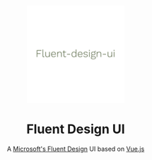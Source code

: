 <p align="center" style="text-align:center;">
    <a href="https://github.com/jstzwj/fluent-design-ui">
        <img width="220" src="./docs/.vuepress/public/logo.png">
    </a>
</p>

<h1 align="center" style="text-align:center;">Fluent Design UI</h1>

<p align="center" style="text-align:center;">
    A <a href="https://fluent.microsoft.com/">Microsoft's Fluent Design</a> UI based on <a href="https://vuejs.org/">Vue.js</a>
</p>
